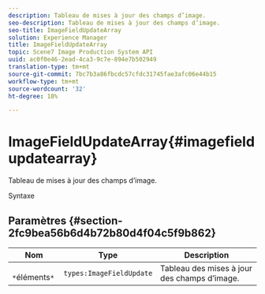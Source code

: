 ```yaml
---
description: Tableau de mises à jour des champs d’image.
seo-description: Tableau de mises à jour des champs d’image.
seo-title: ImageFieldUpdateArray
solution: Experience Manager
title: ImageFieldUpdateArray
topic: Scene7 Image Production System API
uuid: ac0f0e46-2ead-4ca3-9c7e-894e7b502949
translation-type: tm+mt
source-git-commit: 7bc7b3a86fbcdc57cfdc31745fae3afc06e44b15
workflow-type: tm+mt
source-wordcount: '32'
ht-degree: 18%

---
```



# ImageFieldUpdateArray{#imagefieldupdatearray}

Tableau de mises à jour des champs d’image.

Syntaxe

## Paramètres {#section-2fc9bea56b6d4b72b80d4f04c5f9b862}

| Nom | Type | Description |
|---|---|---|
| ` *`éléments`*` | `types:ImageFieldUpdate` | Tableau des mises à jour des champs d’image. |

